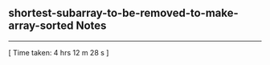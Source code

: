 <h2>shortest-subarray-to-be-removed-to-make-array-sorted Notes</h2><hr>[ Time taken: 4 hrs 12 m 28 s ]